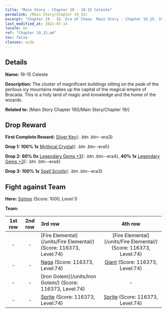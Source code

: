 ```yaml
---
title: "Main Story - Chapter 19 - 19-15 Celeste"
permalink: /Main Story/Chapter 19_15/
excerpt: "Chapter 19 - 15. Era of Chaos  Main Story - Chapter 19_15. 19-15 Celeste"
last_modified_at: 2021-07-14
locale: en
ref: "Chapter 19_15.md"
toc: false
classes: wide
---
```


## Details

 **Name:** 19-15 Celeste

 **Description:** The cluster of magnificent buildings sitting on the peak of the perilous icy mountains makes up the capital of the magical empire of Bracada. This is a holy land of magic and knowledge and the home of the wizards.

 **Related to:** [Main Story Chapter 19](/Main Story/Chapter 19/)

## Drop Reward

 **First Complete Reward:** [Silver Key](/Items/con_693/){: .btn .btn--era3}

 **Drop 1:** **100% 1x** [Mythical Crystal](/Items/mat_66/){: .btn .btn--era5}

 **Drop 2:** **60% 0x** [Legendary Gems +3](/Items/mat_58/){: .btn .btn--era4}, **40% 1x** [Legendary Gems +3](/Items/mat_58/){: .btn .btn--era4}

 **Drop 3:** **100% 1x** [Spell Scrolls](/Items/con_694/){: .btn .btn--era3}


## Fight against Team
 **Hero:** [Solmyr](/heroes/Solmyr/) (Score: 1000, Level:1)

 **Team:**


  | 1st row | 2nd row | 3rd row | 4th row |
  |:----:|:----:|:----|:----:|
  | - | - | [Fire Elemental](/units/Fire Elemental/) (Score: 116373, Level:74)  | [Fire Elemental](/units/Fire Elemental/) (Score: 116373, Level:74)  |
  | - | - | [Naga](/units/Naga/) (Score: 116373, Level:74)  | [Giant](/units/Giant/) (Score: 116373, Level:74)  |
  | - | - | [Iron Golem](/units/Iron Golem/) (Score: 116373, Level:74)  | - |
  | - | - | [Sprite](/units/Sprite/) (Score: 116373, Level:74)  | [Sprite](/units/Sprite/) (Score: 116373, Level:74)  |


